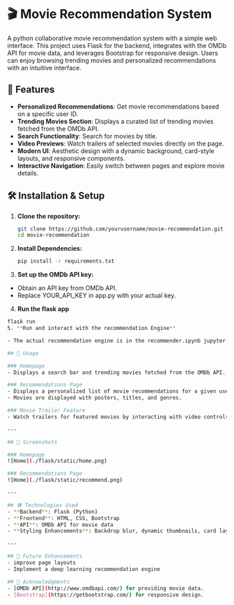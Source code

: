 # 🎬 Movie Recommendation System

A python collaborative movie recommendation system with a simple web interface. This project uses Flask for the backend, integrates with the OMDb API for movie data, and leverages Bootstrap for responsive design. Users can enjoy browsing trending movies and personalized recommendations with an intuitive interface.

## 🚀 Features

- **Personalized Recommendations**: Get movie recommendations based on a specific user ID.
- **Trending Movies Section**: Displays a curated list of trending movies fetched from the OMDb API.
- **Search Functionality**: Search for movies by title.
- **Video Previews**: Watch trailers of selected movies directly on the page.
- **Modern UI**: Aesthetic design with a dynamic background, card-style layouts, and responsive components.
- **Interactive Navigation**: Easily switch between pages and explore movie details.


## 🛠️ Installation & Setup

1. **Clone the repository:**
   ```bash
   git clone https://github.com/yourusername/movie-recommendation.git
   cd movie-recommendation
2. **Install Dependencies:**
   ```bash
   pip install -r requirements.txt
4. **Set up the OMDb API key:**

- Obtain an API key from OMDb API.
- Replace YOUR_API_KEY in app.py with your actual key.
4. **Run the flask app**
  ```bash
  flask run
5. **Run and interact with the recommendation Engine**

- The actual recommendation engine is in the recommender.ipynb jupyter notebook

## 📜 Usage

### Homepage
- Displays a search bar and trending movies fetched from the OMDb API.

### Recommendations Page
- Displays a personalized list of movie recommendations for a given user ID.
- Movies are displayed with posters, titles, and genres.

### Movie Trailer Feature
- Watch trailers for featured movies by interacting with video controls.

---

## 📸 Screenshots

### Homepage
 ![Home](./flask/static/home.png)

### Recommendations Page
 ![Home](./flask/static/recommend.png)

---

## 🛠️ Technologies Used
- **Backend**: Flask (Python)
- **Frontend**: HTML, CSS, Bootstrap
- **API**: OMDb API for movie data
- **Styling Enhancements**: Backdrop blur, dynamic thumbnails, card layouts

---

## 🎯 Future Enhancements
- improve page layouts 
- Implement a deep learning recommendation engine

## 🙌 Acknowledgments
- [OMDb API](http://www.omdbapi.com/) for providing movie data.
- [Bootstrap](https://getbootstrap.com/) for responsive design.


